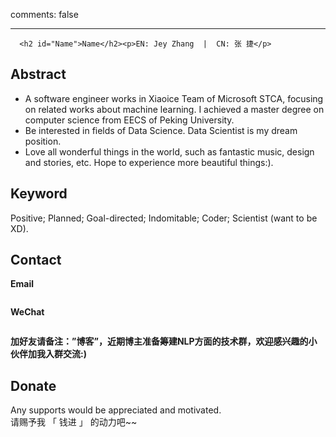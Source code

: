 comments: false

--------------

<div class="main-inner">
        
<div id="posts" class="posts-expand">


      <h2 id="Name">Name</h2><p>EN: Jey Zhang  |  CN: 张 捷</p>
<h2 id="Abstract">Abstract</h2><ul>
<li>A software engineer works in Xiaoice Team of Microsoft STCA, focusing on related works about machine learning. I achieved a master degree on computer science from EECS of Peking University.</li>
<li>Be interested in fields of Data Science. Data Scientist is my dream position.</li>
<li>Love all wonderful things in the world, such as fantastic music, design and stories, etc. Hope to experience more beautiful things:). </li>
</ul>
<h2 id="Keyword">Keyword</h2><p>Positive; Planned; Goal-directed; Indomitable; Coder; Scientist (want to be XD).</p>
<h2 id="Contact">Contact</h2><p><strong>Email</strong></p>
<p><a href="http://i.imgur.com/HzMvtp6.gif" class="fancybox" rel="group"><img src="http://i.imgur.com/HzMvtp6.gif" alt=""></a></p>
<p><strong>WeChat</strong></p>
<p><a href="https://i.imgur.com/IIkBQBj.jpg" class="fancybox" rel="group"><img src="https://i.imgur.com/IIkBQBj.jpg" alt=""></a></p>
<p><strong>加好友请备注：”博客”，近期博主准备筹建NLP方面的技术群，欢迎感兴趣的小伙伴加我入群交流:)</strong></p>
<h2 id="Donate">Donate</h2><p>Any supports would be appreciated and motivated.<br>请赐予我 「 钱进 」 的动力吧~~</p>
<p><a href="http://i.imgur.com/tTBAnzw.png" class="fancybox" rel="group"><img src="http://i.imgur.com/tTBAnzw.png" alt=""></a></p

  </div>
